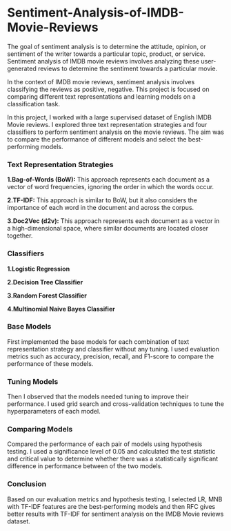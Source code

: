 # Sentiment-Analysis-of-IMDB-Movie-Reviews

The goal of sentiment analysis is to determine the attitude, opinion, or sentiment of the writer towards a particular topic, product, or service. Sentiment analysis of IMDB movie reviews involves analyzing these user-generated reviews to determine the sentiment towards a particular movie.

In the context of IMDB movie reviews, sentiment analysis involves classifying the reviews as positive, negative. This project is focused on comparing different text representations and learning models on a classification task.

In this project, I worked with a large supervised dataset of English IMDB Movie reviews. I explored three text representation strategies and four classifiers to perform sentiment analysis on the movie reviews. The aim was to compare the performance of different models and select the best-performing models.

### Text Representation Strategies

**1.Bag-of-Words (BoW):** This approach represents each document as a vector of word frequencies, ignoring the order in which the words occur.

**2.TF-IDF:** This approach is similar to BoW, but it also considers the importance of each word in the document and across the corpus.

**3.Doc2Vec (d2v):** This approach represents each document as a vector in a high-dimensional space, where similar documents are located closer together.

### Classifiers

**1.Logistic Regression**

**2.Decision Tree Classifier**

**3.Random Forest Classifier**

**4.Multinomial Naive Bayes Classifier**

### Base Models

First implemented the base models for each combination of text representation strategy and classifier without any tuning. I used evaluation metrics such as accuracy, precision, recall, and F1-score to compare the performance of these models.

### Tuning Models

Then I observed that the models needed tuning to improve their performance. I used grid search and cross-validation techniques to tune the hyperparameters of each model.

### Comparing Models

Compared the performance of each pair of models using hypothesis testing. I used a significance level of 0.05 and calculated the test statistic and critical value to determine whether there was a statistically significant difference in performance between of the two models.

### Conclusion

Based on our evaluation metrics and hypothesis testing, I selected LR, MNB with TF-IDF features are the best-performing models and then RFC gives better results with TF-IDF for sentiment analysis on the IMDB Movie reviews dataset.
